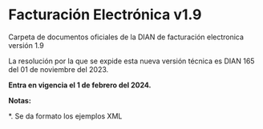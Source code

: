 # Facturación Electrónica v1.9

Carpeta de documentos oficiales de la DIAN de facturación electronica versión 1.9

La resolución por la que se expide esta nueva versión técnica es DIAN 165 del 01 de noviembre del 2023.

**Entra en vigencia el 1 de febrero del 2024.**

**Notas:**

*. Se da formato los ejemplos XML
